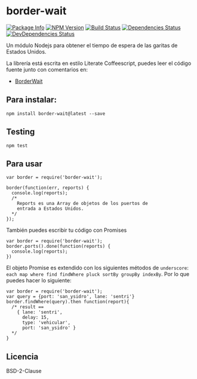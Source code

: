 border-wait
========

[![Package Info](http://img.shields.io/badge/npm-border_wait-blue.svg)](https://npmjs.org/package/border-wait)
[![NPM Version](http://img.shields.io/npm/v/border-wait.svg)](https://npmjs.org/package/border-wait)
[![Build Status](http://img.shields.io/travis/reaktivo/border-wait/master.svg)](http://travis-ci.org/reaktivo/border-wait)
[![Dependencies Status](https://david-dm.org/reaktivo/border-wait.svg?theme=shields.io)](https://david-dm.org/reaktivo/border-wait)
[![DevDependencies Status](https://david-dm.org/reaktivo/border-wait/dev-status.svg?theme=shields.io)](https://david-dm.org/reaktivo/border-wait#info=devDependencies)

Un módulo Nodejs para obtener el tiempo de espera de las garitas de Estados Unidos.

La librería está escrita en estilo Literate Coffeescript, puedes leer el código fuente junto con comentarios en:

- [BorderWait](https://github.com/reaktivo/border-wait/blob/master/src/border-wait.coffee.md)

## Para instalar:

    npm install border-wait@latest --save

## Testing

    npm test

## Para usar

    var border = require('border-wait');

    border(function(err, reports) {
      console.log(reports);
      /*
        Reports es una Array de objetos de los puertos de
        entrada a Estados Unidos.
      */
    });

También puedes escribir tu código con Promises

    var border = require('border-wait');
    border.ports().done(function(reports) {
      console.log(reports);
    })


El objeto Promise es extendido con los siguientes métodos de `underscore`:
`each map where find findWhere pluck sortBy groupBy indexBy`. Por lo que puedes
hacer lo siguiente:

    var border = require('border-wait');
    var query = {port: 'san_ysidro', lane: 'sentri'}
    border.findWhere(query).then function(report){
      /* result ==
        { lane: 'sentri',
          delay: 15,
          type: 'vehicular',
          port: 'san_ysidro' }
      */
    }


## Licencia
BSD-2-Clause

